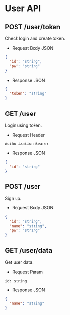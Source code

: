 # User API

## POST /user/token

Check login and create token.

* Request Body JSON
```json
{
  "id": "string",
  "pw": "string"
}
```

* Response JSON
```json
{
  "token": "string"
}
```

## GET /user

Login using token.

* Request Header
```
Authorization Bearer
```

* Response JSON
```json
{
  "id": "string"
}
```

## POST /user

Sign up.

* Request Body JSON
```json
{
  "id": "string",
  "name": "string",
  "pw": "string"
}
```

## GET /user/data

Get user data.

* Request Param
```
id: string
```

* Response JSON
```json
{
  "name": "string"
}
```
